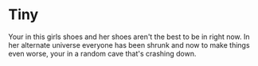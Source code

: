 # Tiny
Your in this girls shoes and her shoes aren't the best to be in right now. In her alternate universe everyone has been shrunk and now to make things even worse, your in a random cave that's crashing down.

